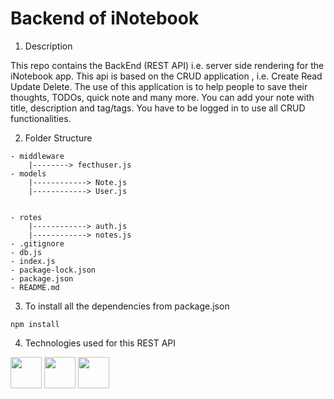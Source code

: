 # Backend of iNotebook

1. Description

This repo contains the BackEnd (REST API) i.e. server side rendering for the iNotebook app. This api is based on the CRUD application , i.e. Create Read Update Delete. The use of this application is to help people to save their thoughts, TODOs, quick note and many more. You can add your note with title, description and tag/tags. You have to be logged in to use all CRUD functionalities.

2. Folder Structure
```
- middleware
    |--------> fecthuser.js
- models
    |------------> Note.js
    |------------> User.js


- rotes
    |------------> auth.js
    |------------> notes.js
- .gitignore
- db.js
- index.js
- package-lock.json
- package.json
- README.md
```

3. To install all the dependencies from package.json

```npm install```

4. Technologies used for this REST API

<link rel="stylesheet" href="https://cdn.jsdelivr.net/gh/devicons/devicon@v2.15.1/devicon.min.css">
<p align="left"> 
<img src="https://cdn.jsdelivr.net/gh/devicons/devicon/icons/nodejs/nodejs-original.svg" width="50" height="50" />
<img src="https://cdn.jsdelivr.net/gh/devicons/devicon/icons/express/express-original-wordmark.svg" width="50" height="50" />
<img src="https://cdn.jsdelivr.net/gh/devicons/devicon/icons/mongodb/mongodb-plain-wordmark.svg" width="50" height="50" />
</p>
